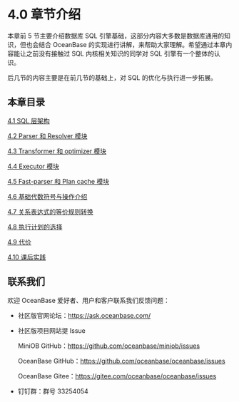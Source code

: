 # 4.0 章节介绍

本章前 5 节主要介绍数据库 SQL 引擎基础，这部分内容大多数是数据库通用的知识，但也会结合 OceanBase 的实现进行讲解，来帮助大家理解。希望通过本章内容能让之前没有接触过 SQL 内核相关知识的同学对 SQL 引擎有一个整体的认识。

后几节的内容主要是在前几节的基础上，对 SQL 的优化与执行进一步拓展。

## 本章目录

[4.1 SQL 层架构](2.sql-layer-architecture.md)

[4.2 Parser 和 Resolver 模块](3.parser-resolver.md)

[4.3 Transformer 和 optimizer 模块](4.transformer-optimizer.md)

[4.4 Executor 模块](5.executor.md)

[4.5 Fast-parser 和 Plan cache 模块](6.fast-parser-plan-cache.md)

[4.6 基础代数符号与操作介绍](8.algebraic-symbols-operate.md)

[4.7 关系表达式的等价规则转换](9.equivalence-rule-conversion.md)

[4.8 执行计划的选择](10.choice-execution-plan.md)

[4.9 代价](11.cost.md)

[4.10 课后实践](12.homework.md)

## 联系我们

欢迎 OceanBase 爱好者、用户和客户联系我们反馈问题：

- 社区版官网论坛：<https://ask.oceanbase.com/>

- 社区版项目网站提 Issue

    MiniOB GitHub：<https://github.com/oceanbase/miniob/issues>

    OceanBase GitHub：<https://github.com/oceanbase/oceanbase/issues>

    OceanBase Gitee：<https://gitee.com/oceanbase/oceanbase/issues>

- 钉钉群：群号 33254054
